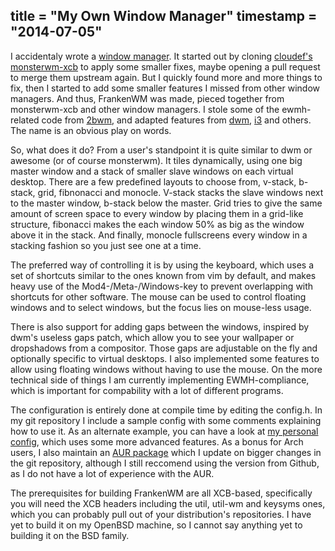 title = "My Own Window Manager"
timestamp = "2014-07-05"
---
I accidentaly wrote a [window manager](https://github.com/sulami/frankenwm). It started out by cloning [cloudef's monsterwm-xcb](https://github.com/cloudef/monsterwm-xcb) to apply some smaller fixes, maybe opening a pull request to merge them upstream again. But I quickly found more and more things to fix, then I started to add some smaller features I missed from other window managers. And thus, FrankenWM was made, pieced together from monsterwm-xcb and other window managers. I stole some of the ewmh-related code from [2bwm](https://github.com/venam/2bwm), and adapted features from [dwm](http://dwm.suckless.org), [i3](http://i3wm.org) and others. The name is an obvious play on words.

So, what does it do? From a user's standpoint it is quite similar to dwm or awesome (or of course monsterwm). It tiles dynamically, using one big master window and a stack of smaller slave windows on each virtual desktop. There are a few predefined layouts to choose from, v-stack, b-stack, grid, fibnonacci and monocle. V-stack stacks the slave windows next to the master window, b-stack below the master. Grid tries to give the same amount of screen space to every window by placing them in a grid-like structure, fibonacci makes the each window 50% as big as the window above it in the stack. And finally, monocle fullscreens every window in a stacking fashion so you just see one at a time.

The preferred way of controlling it is by using the keyboard, which uses a set of shortcuts similar to the ones known from vim by default, and makes heavy use of the Mod4-/Meta-/Windows-key to prevent overlapping with shortcuts for other software. The mouse can be used to control floating windows and to select windows, but the focus lies on mouse-less usage.

There is also support for adding gaps between the windows, inspired by dwm's useless gaps patch, which allow you to see your wallpaper or dropshadows from a compositor. Those gaps are adjustable on the fly and optionally specific to virtual desktops. I also implemented some features to allow using floating windows without having to use the mouse. On the more technical side of things I am currently implementing EWMH-compliance, which is important for compability with a lot of different programs.

The configuration is entirely done at compile time by editing the config.h. In my git repository I include a sample config with some comments explaining how to use it. As an alternate example, you can have a look at [my personal config](https://github.com/sulami/dotfiles/blob/master/frankenwm.config.h), which uses some more advanced features. As a bonus for Arch users, I also maintain an [AUR package](https://aur.archlinux.org/packages/frankenwm-git/) which I update on bigger changes in the git repository, although I still reccomend using the version from Github, as I do not have a lot of experience with the AUR.

The prerequisites for building FrankenWM are all XCB-based, specifically you will need the XCB headers including the util, util-wm and keysyms ones, which you can probably pull out of your distribution's repositories. I have yet to build it on my OpenBSD machine, so I cannot say anything yet to building it on the BSD family.
